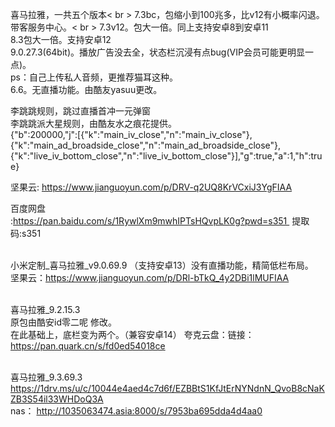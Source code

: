 喜马拉雅，一共五个版本< br >
7.3bc，包缩小到100兆多，比v12有小概率闪退。带客服务中心。< br >
7.3v12。包大一倍。同上支持安卓8到安卓11<br>
8.3包大一倍。支持安卓12<br>
9.0.27.3(64bit)。播放广告没去全，状态栏沉浸有点bug(VIP会员可能更明显一点)。<br>
ps：自己上传私人音频，更推荐猫耳这种。<br>
6.6。无直播功能。由酷友yasuu更改。<br>

李跳跳规则，跳过直播首冲一元弹窗<br>
李跳跳派大星规则，由酷友水之痕花提供。<br>
{"b":200000,"j":[{"k":"main_iv_close","n":"main_iv_close"},{"k":"main_ad_broadside_close","n":"main_ad_broadside_close"},{"k":"live_iv_bottom_close","n":"live_iv_bottom_close"}],"g":true,"a":1,"h":true}

坚果云:
https://www.jianguoyun.com/p/DRV-q2UQ8KrVCxiJ3YgFIAA<br>

百度网盘<br>:https://pan.baidu.com/s/1RywlXm9mwhIPTsHQvpLK0g?pwd=s351 
提取码:s351

<br>小米定制_喜马拉雅_v9.0.69.9  （支持安卓13）没有直播功能，精简低栏布局。
<br>坚果云：https://www.jianguoyun.com/p/DRl-bTkQ_4y2DBi1lMUFIAA

<br>喜马拉雅_9.2.15.3
<br>原包由酷安id零二呢 修改。
<br>在此基础上，底栏变为两个。（兼容安卓14）
夸克云盘：链接：
<br>https://pan.quark.cn/s/fd0ed54018ce

<br>喜马拉雅_9.3.69.3
<br>
https://1drv.ms/u/c/10044e4aed4c7d6f/EZBBtS1KfJtErNYNdnN_QvoB8cNaKZB3S54il33WHDoQ3A
<br>nas：
http://1035063474.asia:8000/s/7953ba695dda4d4aa0
